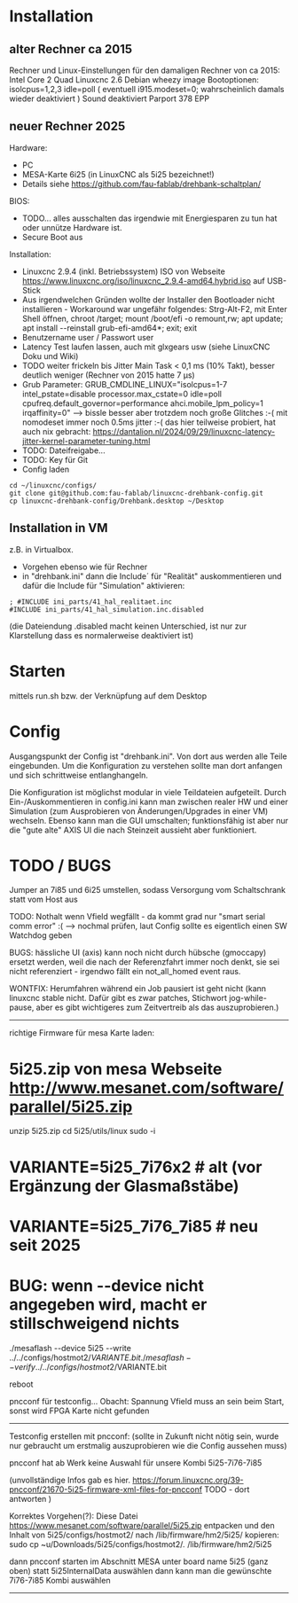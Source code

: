 
# Installation

## alter Rechner ca 2015
Rechner und Linux-Einstellungen für den damaligen Rechner von ca 2015:
Intel Core 2 Quad
Linuxcnc 2.6 Debian wheezy image
Bootoptionen: isolcpus=1,2,3 idle=poll
( eventuell i915.modeset=0; wahrscheinlich damals wieder deaktiviert )
Sound deaktiviert
Parport 378 EPP

## neuer Rechner 2025

Hardware:
- PC
- MESA-Karte 6i25 (in LinuxCNC als 5i25 bezeichnet!)
- Details siehe https://github.com/fau-fablab/drehbank-schaltplan/

BIOS:
- TODO... alles ausschalten das irgendwie mit Energiesparen zu tun hat oder unnütze Hardware ist.
- Secure Boot aus

Installation:
- Linuxcnc 2.9.4 (inkl. Betriebssystem) ISO von Webseite https://www.linuxcnc.org/iso/linuxcnc_2.9.4-amd64.hybrid.iso auf USB-Stick
- Aus irgendwelchen Gründen wollte der Installer den Bootloader nicht installieren - Workaround war ungefähr folgendes: Strg-Alt-F2, mit Enter Shell öffnen, chroot /target; mount /boot/efi -o remount,rw; apt update; apt install --reinstall grub-efi-amd64*; exit; exit 
- Benutzername user / Passwort user
- Latency Test laufen lassen, auch mit glxgears usw (siehe LinuxCNC Doku und Wiki)
- TODO weiter frickeln bis Jitter Main Task < 0,1 ms (10% Takt), besser deutlich weniger (Rechner von 2015 hatte 7 µs)
- Grub Parameter: GRUB_CMDLINE_LINUX="isolcpus=1-7 intel_pstate=disable processor.max_cstate=0 idle=poll cpufreq.default_governor=performance ahci.mobile_lpm_policy=1 irqaffinity=0"
--> bissle besser aber trotzdem noch große Glitches :-(
mit nomodeset immer noch 0.5ms jitter :-(
das hier teilweise probiert, hat auch nix gebracht: https://dantalion.nl/2024/09/29/linuxcnc-latency-jitter-kernel-parameter-tuning.html
- TODO: Dateifreigabe...
- TODO: Key für Git
- Config laden
```
cd ~/linuxcnc/configs/
git clone git@github.com:fau-fablab/linuxcnc-drehbank-config.git
cp linuxcnc-drehbank-config/Drehbank.desktop ~/Desktop
```


## Installation in VM
z.B. in Virtualbox.

- Vorgehen ebenso wie für Rechner
- in "drehbank.ini" dann die Include´ für "Realität" auskommentieren und dafür die Include für "Simulation" aktivieren:
```
; #INCLUDE ini_parts/41_hal_realitaet.inc
#INCLUDE ini_parts/41_hal_simulation.inc.disabled
```
(die Dateiendung .disabled macht keinen Unterschied, ist nur zur Klarstellung dass es normalerweise deaktiviert ist)

# Starten
mittels run.sh bzw. der Verknüpfung auf dem Desktop

# Config
Ausgangspunkt der Config ist "drehbank.ini". Von dort aus werden alle Teile eingebunden. Um die Konfiguration zu verstehen sollte man dort anfangen und sich schrittweise entlanghangeln.

Die Konfiguration ist möglichst modular in viele Teildateien aufgeteilt. Durch Ein-/Auskommentieren in config.ini kann man zwischen realer HW und einer Simulation (zum Ausprobieren von Änderungen/Upgrades in einer VM) wechseln. Ebenso kann man die GUI umschalten; funktionsfähig ist aber nur die "gute alte" AXIS UI die nach Steinzeit aussieht aber funktioniert.

# TODO / BUGS

Jumper an 7i85 und 6i25 umstellen, sodass Versorgung vom Schaltschrank statt vom Host aus

TODO:
Nothalt wenn Vfield wegfällt - da kommt grad nur "smart serial comm error" :(
--> nochmal prüfen, laut Config sollte es eigentlich einen SW Watchdog geben

BUGS:
hässliche UI (axis) kann noch nicht durch hübsche (gmoccapy) ersetzt werden, weil die nach der Referenzfahrt immer noch denkt, sie sei nicht referenziert - irgendwo fällt ein not_all_homed event raus.

WONTFIX:
Herumfahren während ein Job pausiert ist geht nicht (kann linuxcnc stable nicht. Dafür gibt es zwar patches, Stichwort jog-while-pause, aber es gibt wichtigeres zum Zeitvertreib als das auszuprobieren.)





-----------------------
richtige Firmware für mesa Karte laden:

# 5i25.zip von mesa Webseite http://www.mesanet.com/software/parallel/5i25.zip

unzip 5i25.zip
cd 5i25/utils/linux
sudo -i
# VARIANTE=5i25_7i76x2 # alt (vor Ergänzung der Glasmaßstäbe)
# VARIANTE=5i25_7i76_7i85 # neu seit 2025 
# BUG: wenn --device nicht angegeben wird, macht er stillschweigend nichts
./mesaflash --device 5i25 --write ../../configs/hostmot2/$VARIANTE.bit 
./mesaflash --verify ../../configs/hostmot2/$VARIANTE.bit 

reboot


pncconf für testconfig...
Obacht: Spannung Vfield muss an sein beim Start, sonst wird FPGA Karte nicht gefunden


-----------

Testconfig erstellen mit pncconf:
(sollte in Zukunft nicht nötig sein, wurde nur gebraucht um erstmalig auszuprobieren wie die Config aussehen muss)

pncconf hat ab Werk keine Auswahl für unsere Kombi 5i25-7i76-7i85

(unvollständige Infos gab es hier.
https://forum.linuxcnc.org/39-pncconf/21670-5i25-firmware-xml-files-for-pncconf
TODO - dort antworten
)

Korrektes Vorgehen(?):
Diese Datei
https://www.mesanet.com/software/parallel/5i25.zip
entpacken und den Inhalt von 
5i25/configs/hostmot2/
nach /lib/firmware/hm2/5i25/ kopieren:
sudo cp ~u/Downloads/5i25/configs/hostmot2/*.* /lib/firmware/hm2/5i25

dann pncconf starten
im Abschnitt MESA unter board name 5i25 (ganz oben) statt 5i25InternalData auswählen
dann kann man die gewünschte 7i76-7i85 Kombi auswählen

-----




